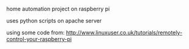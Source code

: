 
home automation project on raspberry pi

uses python scripts on apache server

using some code from:
http://www.linuxuser.co.uk/tutorials/remotely-control-your-raspberry-pi

 
